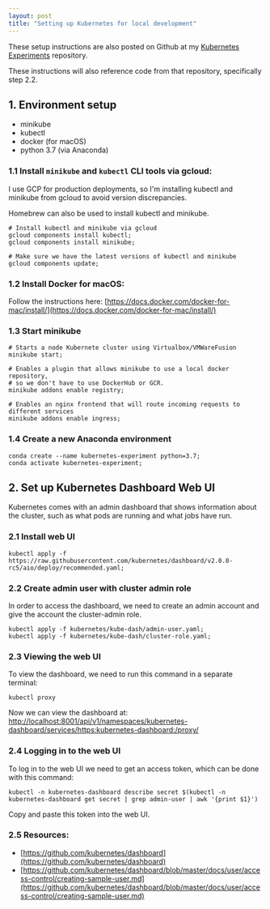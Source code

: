 ```yaml
---
layout: post
title: "Setting up Kubernetes for local development"
---
```


These setup instructions are also posted on Github at my [Kubernetes Experiments](https://github.com/richard-to/kubernetes-experiments) repository.

These instructions will also reference code from that repository, specifically step 2.2.

## 1. Environment setup

- minikube
- kubectl
- docker (for macOS)
- python 3.7 (via Anaconda)

### 1.1 Install `minikube` and `kubectl` CLI tools via gcloud:

I use GCP for production deployments, so I'm installing kubectl and minikube from gcloud to avoid version discrepancies.

Homebrew can also be used to install kubectl and minikube.

```shell
# Install kubectl and minikube via gcloud
gcloud components install kubectl;
gcloud components install minikube;

# Make sure we have the latest versions of kubectl and minikube
gcloud components update;
```

### 1.2 Install Docker for macOS:

Follow the instructions here: [https://docs.docker.com/docker-for-mac/install/](https://docs.docker.com/docker-for-mac/install/)

### 1.3 Start minikube

```shell
# Starts a node Kubernete cluster using Virtualbox/VMWareFusion
minikube start;

# Enables a plugin that allows minikube to use a local docker repository,
# so we don't have to use DockerHub or GCR.
minikube addons enable registry;

# Enables an nginx frontend that will route incoming requests to different services
minikube addons enable ingress;
```

### 1.4 Create a new Anaconda environment

```shell
conda create --name kubernetes-experiment python=3.7;
conda activate kubernetes-experiment;
```

## 2. Set up Kubernetes Dashboard Web UI

Kubernetes comes with an admin dashboard that shows information about the cluster, such as what
pods are running and what jobs have run.

### 2.1 Install web UI

```shell
kubectl apply -f https://raw.githubusercontent.com/kubernetes/dashboard/v2.0.0-rc5/aio/deploy/recommended.yaml;
```

### 2.2 Create admin user with cluster admin role

In order to access the dashboard, we need to create an admin account and give the account the cluster-admin role.

```shell
kubectl apply -f kubernetes/kube-dash/admin-user.yaml;
kubectl apply -f kubernetes/kube-dash/cluster-role.yaml;
```

### 2.3 Viewing the web UI

To view the dashboard, we need to run this command in a separate terminal:

```shell
kubectl proxy
```

Now we can view the dashboard at: [http://localhost:8001/api/v1/namespaces/kubernetes-dashboard/services/https:kubernetes-dashboard:/proxy/](http://localhost:8001/api/v1/namespaces/kubernetes-dashboard/services/https:kubernetes-dashboard:/proxy/
)

### 2.4 Logging in to the web UI

To log in to the web UI we need to get an access token, which can be done with this command:

```shell
kubectl -n kubernetes-dashboard describe secret $(kubectl -n kubernetes-dashboard get secret | grep admin-user | awk '{print $1}')
```

Copy and paste this token into the web UI.

### 2.5 Resources:

- [https://github.com/kubernetes/dashboard](https://github.com/kubernetes/dashboard)
- [https://github.com/kubernetes/dashboard/blob/master/docs/user/access-control/creating-sample-user.md](https://github.com/kubernetes/dashboard/blob/master/docs/user/access-control/creating-sample-user.md)
